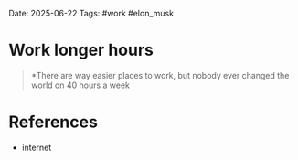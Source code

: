 Date: 2025-06-22
Tags: #work #elon_musk 


# Work longer hours

>*There are way easier places to work, but nobody ever changed the world on 40 hours a week 

# References
- internet 
 